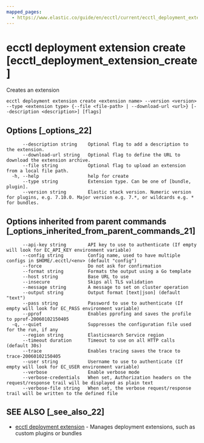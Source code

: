 ```yaml
---
mapped_pages:
  - https://www.elastic.co/guide/en/ecctl/current/ecctl_deployment_extension_create.html
---
```


# ecctl deployment extension create [ecctl_deployment_extension_create]

Creates an extension

```
ecctl deployment extension create <extension name> --version <version> --type <extension type> {--file <file-path> | --download-url <url>} [--description <description>] [flags]
```


## Options [_options_22]

```
      --description string    Optional flag to add a description to the extension.
      --download-url string   Optional flag to define the URL to download the extension archive.
      --file string           Optional flag to upload an extension from a local file path.
  -h, --help                  help for create
      --type string           Extension type. Can be one of [bundle, plugin].
      --version string        Elastic stack version. Numeric version for plugins, e.g. 7.10.0. Major version e.g. 7.*, or wildcards e.g. * for bundles.
```


## Options inherited from parent commands [_options_inherited_from_parent_commands_21]

```
      --api-key string        API key to use to authenticate (If empty will look for EC_API_KEY environment variable)
      --config string         Config name, used to have multiple configs in $HOME/.ecctl/<env> (default "config")
      --force                 Do not ask for confirmation
      --format string         Formats the output using a Go template
      --host string           Base URL to use
      --insecure              Skips all TLS validation
      --message string        A message to set on cluster operation
      --output string         Output format [text|json] (default "text")
      --pass string           Password to use to authenticate (If empty will look for EC_PASS environment variable)
      --pprof                 Enables pprofing and saves the profile to pprof-20060102150405
  -q, --quiet                 Suppresses the configuration file used for the run, if any
      --region string         Elasticsearch Service region
      --timeout duration      Timeout to use on all HTTP calls (default 30s)
      --trace                 Enables tracing saves the trace to trace-20060102150405
      --user string           Username to use to authenticate (If empty will look for EC_USER environment variable)
      --verbose               Enable verbose mode
      --verbose-credentials   When set, Authorization headers on the request/response trail will be displayed as plain text
      --verbose-file string   When set, the verbose request/response trail will be written to the defined file
```


## SEE ALSO [_see_also_22]

* [ecctl deployment extension](/reference/ecctl_deployment_extension.md)	 - Manages deployment extensions, such as custom plugins or bundles

